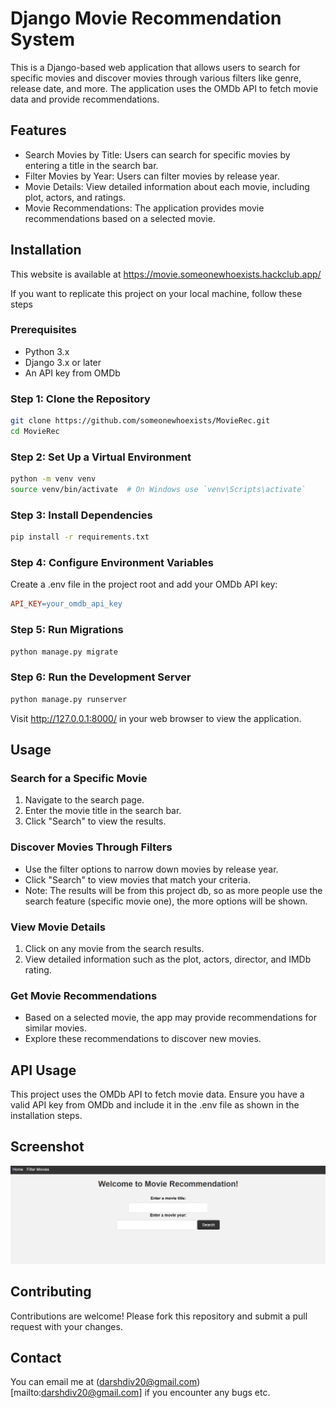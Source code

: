 # Django Movie Recommendation System

This is a Django-based web application that allows users to search for specific movies and discover movies through various filters like genre, release date, and more. The application uses the OMDb API to fetch movie data and provide recommendations.

## Features
- Search Movies by Title: Users can search for specific movies by entering a title in the search bar.
- Filter Movies by Year: Users can filter movies by release year.
- Movie Details: View detailed information about each movie, including plot, actors, and ratings.
- Movie Recommendations: The application provides movie recommendations based on a selected movie.


## Installation
This website is available at https://movie.someonewhoexists.hackclub.app/

If you want to replicate this project on your local machine, follow these steps

### Prerequisites
- Python 3.x
- Django 3.x or later
- An API key from OMDb

### Step 1: Clone the Repository
```bash
git clone https://github.com/someonewhoexists/MovieRec.git
cd MovieRec
```

### Step 2: Set Up a Virtual Environment
```bash
python -m venv venv
source venv/bin/activate  # On Windows use `venv\Scripts\activate`
```

### Step 3: Install Dependencies
```bash
pip install -r requirements.txt
```

### Step 4: Configure Environment Variables
Create a .env file in the project root and add your OMDb API key:
```makefile
API_KEY=your_omdb_api_key

```

### Step 5: Run Migrations
```bash
python manage.py migrate
```

### Step 6: Run the Development Server
```bash
python manage.py runserver
```
Visit http://127.0.0.1:8000/ in your web browser to view the application.

## Usage
### Search for a Specific Movie
1. Navigate to the search page.
2. Enter the movie title in the search bar.
3. Click "Search" to view the results.

### Discover Movies Through Filters
- Use the filter options to narrow down movies by release year.
- Click "Search" to view movies that match your criteria.
- Note: The results will be from this project db, so as more people use the search feature (specific movie one), the more options will be shown. 

### View Movie Details
1. Click on any movie from the search results.
2. View detailed information such as the plot, actors, director, and IMDb rating.

### Get Movie Recommendations
- Based on a selected movie, the app may provide recommendations for similar movies.
- Explore these recommendations to discover new movies.

## API Usage
This project uses the OMDb API to fetch movie data. Ensure you have a valid API key from OMDb and include it in the .env file as shown in the installation steps.

## Screenshot
![alt text](image.png)

## Contributing
Contributions are welcome! Please fork this repository and submit a pull request with your changes.

## Contact
You can email me at (darshdiv20@gmail.com)[mailto:darshdiv20@gmail.com] if you encounter any bugs etc.